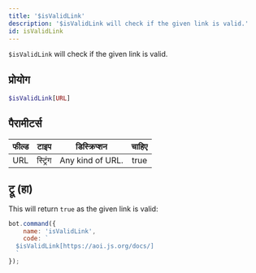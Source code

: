 ```yaml
---
title: '$isValidLink'
description: '$isValidLink will check if the given link is valid.'
id: isValidLink
---
```


`$isValidLink` will check if the given link is valid.

## प्रोयोग

```php
$isValidLink[URL]
```

## पैरामीटर्स

| फील्ड | टाइप     | डिस्क्रिप्शन     | चाहिए |
| ----- | -------- | ---------------- |:-----:|
| URL   | स्ट्रिंग | Any kind of URL. | true  |

## ट्रू (हा)

This will return `true` as the given link is valid:

```javascript
bot.command({
    name: 'isValidLink',
    code: `
  $isValidLink[https://aoi.js.org/docs/]
  `
});
```

